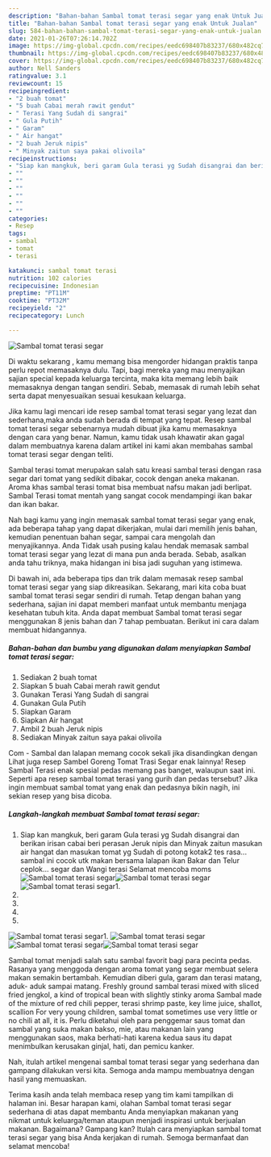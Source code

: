 ```yaml
---
description: "Bahan-bahan Sambal tomat terasi segar yang enak Untuk Jualan"
title: "Bahan-bahan Sambal tomat terasi segar yang enak Untuk Jualan"
slug: 584-bahan-bahan-sambal-tomat-terasi-segar-yang-enak-untuk-jualan
date: 2021-01-26T07:26:14.702Z
image: https://img-global.cpcdn.com/recipes/eedc698407b83237/680x482cq70/sambal-tomat-terasi-segar-foto-resep-utama.jpg
thumbnail: https://img-global.cpcdn.com/recipes/eedc698407b83237/680x482cq70/sambal-tomat-terasi-segar-foto-resep-utama.jpg
cover: https://img-global.cpcdn.com/recipes/eedc698407b83237/680x482cq70/sambal-tomat-terasi-segar-foto-resep-utama.jpg
author: Nell Sanders
ratingvalue: 3.1
reviewcount: 15
recipeingredient:
- "2 buah tomat"
- "5 buah Cabai merah rawit gendut"
- " Terasi Yang Sudah di sangrai"
- " Gula Putih"
- " Garam"
- " Air hangat"
- "2 buah Jeruk nipis"
- " Minyak zaitun saya pakai olivoila"
recipeinstructions:
- "Siap kan mangkuk, beri garam Gula terasi yg Sudah disangrai dan berikan irisan cabai beri perasan Jeruk nipis dan Minyak zaitun masukan air hangat dan masukan tomat yg Sudah di potong kotak2 tes rasa... sambal ini cocok utk makan bersama lalapan ikan Bakar dan Telur ceplok... segar dan Wangi terasi Selamat mencoba moms"
- ""
- ""
- ""
- ""
- ""
- ""
categories:
- Resep
tags:
- sambal
- tomat
- terasi

katakunci: sambal tomat terasi 
nutrition: 102 calories
recipecuisine: Indonesian
preptime: "PT11M"
cooktime: "PT32M"
recipeyield: "2"
recipecategory: Lunch

---
```



![Sambal tomat terasi segar](https://img-global.cpcdn.com/recipes/eedc698407b83237/680x482cq70/sambal-tomat-terasi-segar-foto-resep-utama.jpg)

Di waktu  sekarang , kamu memang bisa mengorder hidangan praktis tanpa perlu repot memasaknya dulu. Tapi, bagi mereka yang mau menyajikan sajian special kepada keluarga tercinta, maka kita memang lebih baik memasaknya dengan tangan sendiri. Sebab, memasak di rumah lebih sehat serta dapat menyesuaikan sesuai kesukaan keluarga.

Jika kamu lagi mencari ide resep sambal tomat terasi segar yang lezat dan sederhana,maka anda sudah berada di tempat yang tepat. Resep sambal tomat terasi segar  sebenarnya mudah dibuat jika kamu memasaknya dengan cara yang benar. Namun, kamu tidak usah khawatir akan gagal dalam membuatnya 
karena dalam artikel ini kami akan membahas sambal tomat terasi segar dengan teliti.  

Sambal terasi tomat merupakan salah satu kreasi sambal terasi dengan rasa segar dari tomat yang sedikit dibakar, cocok dengan aneka makanan. Aroma khas sambal terasi tomat bisa membuat nafsu makan jadi berlipat. Sambal Terasi tomat mentah yang sangat cocok mendampingi ikan bakar dan ikan bakar.

Nah bagi kamu yang ingin memasak sambal tomat terasi segar yang enak, ada beberapa tahap yang dapat dikerjakan, mulai dari memilih jenis bahan, kemudian penentuan bahan segar, sampai cara mengolah dan menyajikannya. Anda Tidak usah pusing kalau hendak memasak sambal tomat terasi segar yang lezat di mana pun anda berada. Sebab, asalkan anda  tahu triknya, maka hidangan ini bisa jadi suguhan yang istimewa.

Di bawah ini, ada beberapa tips dan trik dalam memasak resep sambal tomat terasi segar yang siap dikreasikan. Sekarang, mari kita coba buat sambal tomat terasi segar sendiri di rumah. Tetap dengan bahan yang sederhana, sajian ini dapat memberi manfaat untuk membantu menjaga kesehatan tubuh kita. Anda dapat membuat Sambal tomat terasi segar menggunakan 8 jenis bahan dan 7 tahap pembuatan. Berikut ini cara dalam membuat hidangannya.

<!--inarticleads1-->

##### Bahan-bahan dan bumbu yang digunakan dalam menyiapkan Sambal tomat terasi segar:

1. Sediakan 2 buah tomat
1. Siapkan 5 buah Cabai merah rawit gendut
1. Gunakan  Terasi Yang Sudah di sangrai
1. Gunakan  Gula Putih
1. Siapkan  Garam
1. Siapkan  Air hangat
1. Ambil 2 buah Jeruk nipis
1. Sediakan  Minyak zaitun saya pakai olivoila


Com - Sambal dan lalapan memang cocok sekali jika disandingkan dengan Lihat juga resep Sambel Goreng Tomat Trasi Segar enak lainnya! Resep Sambal Terasi enak spesial pedas memang pas banget, walaupun saat ini. Seperti apa resep sambal tomat terasi yang gurih dan pedas tersebut? Jika ingin membuat sambal tomat yang enak dan pedasnya bikin nagih, ini sekian resep yang bisa dicoba. 

<!--inarticleads2-->

##### Langkah-langkah membuat Sambal tomat terasi segar:

1. Siap kan mangkuk, beri garam Gula terasi yg Sudah disangrai dan berikan irisan cabai beri perasan Jeruk nipis dan Minyak zaitun masukan air hangat dan masukan tomat yg Sudah di potong kotak2 tes rasa... sambal ini cocok utk makan bersama lalapan ikan Bakar dan Telur ceplok... segar dan Wangi terasi Selamat mencoba moms
<img src="https://img-global.cpcdn.com/steps/2796200421a355ee/160x128cq70/sambal-tomat-terasi-segar-langkah-memasak-1-foto.jpg" alt="Sambal tomat terasi segar"><img src="https://img-global.cpcdn.com/steps/c74aa1de2effeb6e/160x128cq70/sambal-tomat-terasi-segar-langkah-memasak-1-foto.jpg" alt="Sambal tomat terasi segar"><img src="https://img-global.cpcdn.com/steps/01566813b8583e9a/160x128cq70/sambal-tomat-terasi-segar-langkah-memasak-1-foto.jpg" alt="Sambal tomat terasi segar">1. 
1. 
1. 
1. 
1. 
<img src="//assets-global.cpcdn.com/assets/icons/button_play-2c75c40dde080a61004c1f40b05d8f140eaff45d7e9e6481dc71c63d2e7c4909.png" alt="Sambal tomat terasi segar">1. 
<img src="//assets-global.cpcdn.com/assets/icons/button_play-2c75c40dde080a61004c1f40b05d8f140eaff45d7e9e6481dc71c63d2e7c4909.png" alt="Sambal tomat terasi segar"><img src="//assets-global.cpcdn.com/assets/icons/button_play-2c75c40dde080a61004c1f40b05d8f140eaff45d7e9e6481dc71c63d2e7c4909.png" alt="Sambal tomat terasi segar"><img src="//assets-global.cpcdn.com/assets/icons/button_play-2c75c40dde080a61004c1f40b05d8f140eaff45d7e9e6481dc71c63d2e7c4909.png" alt="Sambal tomat terasi segar">

Sambal tomat menjadi salah satu sambal favorit bagi para pecinta pedas. Rasanya yang menggoda dengan aroma tomat yang segar membuat selera makan semakin bertambah. Kemudian diberi gula, garam dan terasi matang, aduk- aduk sampai matang. Freshly ground sambal terasi mixed with sliced fried jengkol, a kind of tropical bean with slightly stinky aroma Sambal made of the mixture of red chili pepper, terasi shrimp paste, key lime juice, shallot, scallion For very young children, sambal tomat sometimes use very little or no chili at all, it is. Perlu diketahui oleh para penggemar saus tomat dan sambal yang suka makan bakso, mie, atau makanan lain yang menggunakan saos, maka berhati-hati karena kedua saus itu dapat menimbulkan kerusakan ginjal, hati, dan pemicu kanker. 

Nah, itulah artikel mengenai  sambal tomat terasi segar  yang sederhana dan gampang dilakukan versi kita. Semoga anda mampu membuatnya dengan hasil yang memuaskan. 

Terima kasih anda telah membaca resep yang tim kami tampilkan di halaman ini. Besar harapan kami, olahan  Sambal tomat terasi segar sederhana di atas dapat membantu Anda menyiapkan makanan yang nikmat untuk keluarga/teman ataupun menjadi inspirasi untuk berjualan makanan. Bagaimana? Gampang kan? Itulah cara menyiapkan sambal tomat terasi segar yang bisa Anda kerjakan di rumah. Semoga bermanfaat dan selamat mencoba!

